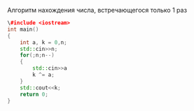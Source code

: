 Алгоритм нахождения числа, встречающегося только 1 раз

```C++
\#include <iostream>
int main()
{
    int a, k = 0,n;
    std::cin>>n;
    for(;n;n--)
    {
        std::cin>>a
        k ^= a;
    }
    std::cout<<k;
    return 0;
}
```